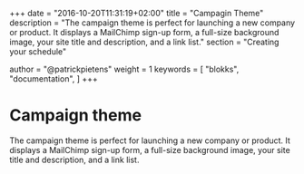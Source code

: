 +++
date            = "2016-10-20T11:31:19+02:00"
title           = "Campagin Theme"
description     = "The campaign theme is perfect for launching a new company or product. It displays a MailChimp sign-up form, a full-size background image, your site title and description, and a link list."
section         = "Creating your schedule"

author          = "@patrickpietens"
weight          = 1
keywords        = [
    "blokks",
    "documentation",
]
+++

# Campaign theme

The campaign theme is perfect for launching a new company or product. It displays a MailChimp sign-up form, a full-size background image, your site title and description, and a link list.
